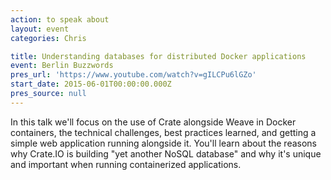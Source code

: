 ```yaml
---
action: to speak about
layout: event
categories: Chris

title: Understanding databases for distributed Docker applications
event: Berlin Buzzwords
pres_url: 'https://www.youtube.com/watch?v=gILCPu6lGZo'
start_date: 2015-06-01T00:00:00.000Z
pres_source: null
---
```


In this talk we'll focus on the use of Crate alongside Weave in Docker containers, the technical challenges, best practices learned, and getting a simple web application running alongside it. You'll learn about the reasons why Crate.IO is building "yet another NoSQL database" and why it's unique and important when running containerized applications.
